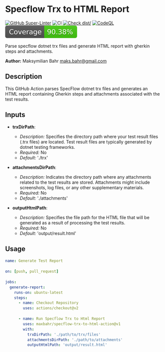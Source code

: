 # Specflow Trx to HTML Report

[![GitHub Super-Linter](https://github.com/actions/typescript-action/actions/workflows/linter.yml/badge.svg)](https://github.com/super-linter/super-linter)
![CI](https://github.com/actions/typescript-action/actions/workflows/ci.yml/badge.svg)
[![Check dist/](https://github.com/actions/typescript-action/actions/workflows/check-dist.yml/badge.svg)](https://github.com/actions/typescript-action/actions/workflows/check-dist.yml)
[![CodeQL](https://github.com/actions/typescript-action/actions/workflows/codeql-analysis.yml/badge.svg)](https://github.com/actions/typescript-action/actions/workflows/codeql-analysis.yml)
[![Coverage](./badges/coverage.svg)](./badges/coverage.svg)

Parse specflow dotnet trx files and generate HTML report with gherkin steps and
attachments.

**Author:** Maksymilian Bahr <maks.bahr@gmail.com>

## Description

This GitHub Action parses SpecFlow dotnet trx files and generates an HTML report
containing Gherkin steps and attachments associated with the test results.

## Inputs

- **trxDirPath**:

  - _Description:_ Specifies the directory path where your test result files
    (.trx files) are located. Test result files are typically generated by
    dotnet testing frameworks.
  - _Required:_ No
  - _Default:_ './trx'

- **attachmentsDirPath**:

  - _Description:_ Indicates the directory path where any attachments related to
    the test results are stored. Attachments might include screenshots, log
    files, or any other supplementary materials.
  - _Required:_ No
  - _Default:_ './attachments'

- **outputHtmlPath**:
  - _Description:_ Specifies the file path for the HTML file that will be
    generated as a result of processing the test results.
  - _Required:_ No
  - _Default:_ 'output/result.html'

## Usage

```yaml
name: Generate Test Report

on: [push, pull_request]

jobs:
  generate-report:
    runs-on: ubuntu-latest
    steps:
      - name: Checkout Repository
        uses: actions/checkout@v2

      - name: Run Specflow Trx to Html Report
        uses: maxbahr/specflow-trx-to-html-action@v1
        with:
          trxDirPath: './path/to/trx/files'
          attachmentsDirPath: './path/to/attachments'
          outputHtmlPath: 'output/result.html'
```
